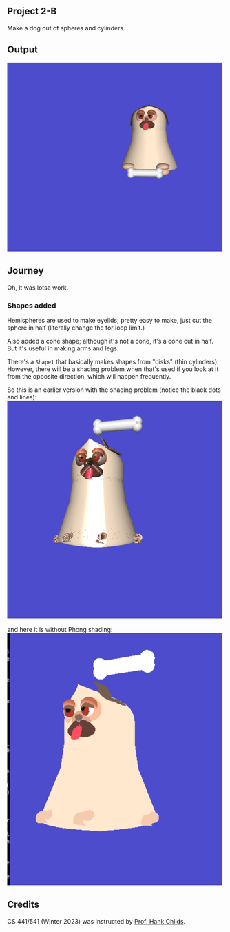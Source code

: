 ## Project 2-B
Make a dog out of spheres and cylinders.

## Output
<img src="../assets/outputs/proj2B.png" width="500" />

## Journey
Oh, it was lotsa work.

### Shapes added
Hemispheres are used to make eyelids; pretty easy to make, just cut the sphere in half (literally change the for loop limit.)

Also added a cone shape; although it's not a cone, it's a cone cut in half. But it's useful in making arms and legs.

There's a `Shape1` that basically makes shapes from "disks" (thin cylinders).
However, there will be a shading problem when that's used if you look at it from the opposite direction, which will happen
frequently.

So this is an earlier version with the shading problem (notice the black dots and lines):
<img src="../assets/outputs/proj2B-1.png" width="500" />

and here it is without Phong shading:
<img src="../assets/outputs/proj2B-2.png" width="500" />



## Credits
CS 441/541 (Winter 2023) was instructed by [Prof. Hank Childs](https://cdux.cs.uoregon.edu/childs.html).
